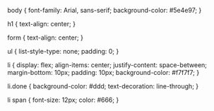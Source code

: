 body {
    font-family: Arial, sans-serif;
    background-color: #5e4e97;
  }
  
  h1 {
    text-align: center;
  }
  
  form {
    text-align: center;
  }
  
  ul {
    list-style-type: none;
    padding: 0;
  }
  
  li {
    display: flex;
    align-items: center;
    justify-content: space-between;
    margin-bottom: 10px;
    padding: 10px;
    background-color: #f7f7f7;
  }
  
  li.done {
    background-color: #ddd;
    text-decoration: line-through;
  }
  
  li span {
    font-size: 12px;
    color: #666;
  }
  
